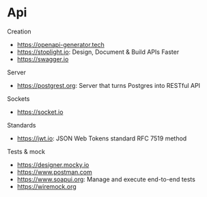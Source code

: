 # Api

Creation
* https://openapi-generator.tech
* https://stoplight.io: Design, Document & Build APIs Faster
* https://swagger.io

Server
* https://postgrest.org: Server that turns Postgres into RESTful API

Sockets
* https://socket.io

Standards
* https://jwt.io: JSON Web Tokens standard RFC 7519 method

Tests & mock
* https://designer.mocky.io
* https://www.postman.com
* https://www.soapui.org: Manage and execute end-to-end tests
* https://wiremock.org
